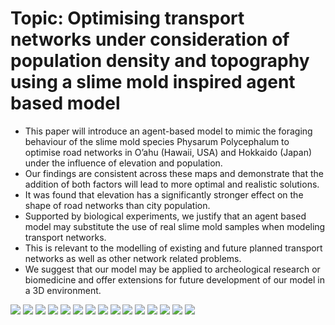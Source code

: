 # Topic: Optimising transport networks under consideration of population density and topography using a slime mold inspired agent based model
* This paper will introduce an agent-based model to mimic the foraging behaviour of the slime mold species Physarum Polycephalum to optimise road networks in O’ahu (Hawaii, USA) and Hokkaido (Japan) under the influence of elevation and population. 
* Our findings are consistent across these maps and demonstrate that the addition of both factors will lead to more optimal and realistic solutions. 
* It was found that elevation has a significantly stronger effect on the shape of road networks than city population. 
* Supported by biological experiments, we justify that an agent based model may substitute the use of real slime mold samples when modeling transport networks. 
* This is relevant to the modelling of existing and future planned transport networks as well as other network related problems. 
* We suggest that our model may be applied to archeological research or biomedicine and offer extensions for future development of our model in a 3D environment.

![](https://github.com/Teamkronos/agent_based_model_slime_mold/blob/main/images/1.PNG)
![](https://github.com/Teamkronos/agent_based_model_slime_mold/blob/main/images/2.PNG)
![](https://github.com/Teamkronos/agent_based_model_slime_mold/blob/main/images/3.PNG)
![](https://github.com/Teamkronos/agent_based_model_slime_mold/blob/main/images/4.PNG)
![](https://github.com/Teamkronos/agent_based_model_slime_mold/blob/main/images/5.PNG)
![](https://github.com/Teamkronos/agent_based_model_slime_mold/blob/main/images/a.PNG)
![](https://github.com/Teamkronos/agent_based_model_slime_mold/blob/main/images/b.PNG)
![](https://github.com/Teamkronos/agent_based_model_slime_mold/blob/main/images/c.PNG)
![](https://github.com/Teamkronos/agent_based_model_slime_mold/blob/main/images/d.PNG)
![](https://github.com/Teamkronos/agent_based_model_slime_mold/blob/main/images/e.PNG)
![](https://github.com/Teamkronos/agent_based_model_slime_mold/blob/main/images/f.PNG)
![](https://github.com/Teamkronos/agent_based_model_slime_mold/blob/main/images/6.PNG)
![](https://github.com/Teamkronos/agent_based_model_slime_mold/blob/main/images/7.PNG)
![](https://github.com/Teamkronos/agent_based_model_slime_mold/blob/main/images/8.PNG)
![](https://github.com/Teamkronos/agent_based_model_slime_mold/blob/main/images/9.PNG)

